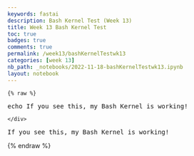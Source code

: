 ```yaml
---
keywords: fastai
description: Bash Kernel Test (Week 13)
title: Week 13 Bash Kernel Test
toc: true 
badges: true
comments: true
permalink: /week13/bashKernelTestwk13
categories: [week 13]
nb_path: _notebooks/2022-11-18-bashKernelTestwk13.ipynb
layout: notebook
---
```


<!--
#################################################
### THIS FILE WAS AUTOGENERATED! DO NOT EDIT! ###
#################################################
# file to edit: _notebooks/2022-11-18-bashKernelTestwk13.ipynb
-->

<div class="container" id="notebook-container">
        
    {% raw %}
    
<div class="cell border-box-sizing code_cell rendered">
<div class="input">

<div class="inner_cell">
    <div class="input_area">
<div class=" highlight hl-bash"><pre><span></span><span class="nb">echo</span> If you see this, my Bash Kernel is working!
</pre></div>

    </div>
</div>
</div>

<div class="output_wrapper">
<div class="output">

<div class="output_area">

<div class="output_subarea output_stream output_stdout output_text">
<pre>If you see this, my Bash Kernel is working!
</pre>
</div>
</div>

</div>
</div>

</div>
    {% endraw %}

</div>
 

